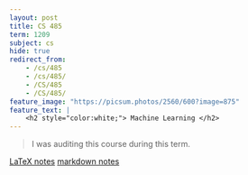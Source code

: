 ```yaml
---
layout: post
title: CS 485
term: 1209
subject: cs
hide: true
redirect_from:
    - /cs/485
    - /cs/485/
    - /CS/485
    - /CS/485/
feature_image: "https://picsum.photos/2560/600?image=875"
feature_text: |
    <h2 style="color:white;"> Machine Learning </h2>
---
```


 > I was auditing this course during this term.

[LaTeX notes](/pdfs/1209/cs485.pdf)  [markdown notes](/md/1209/cs485/)
